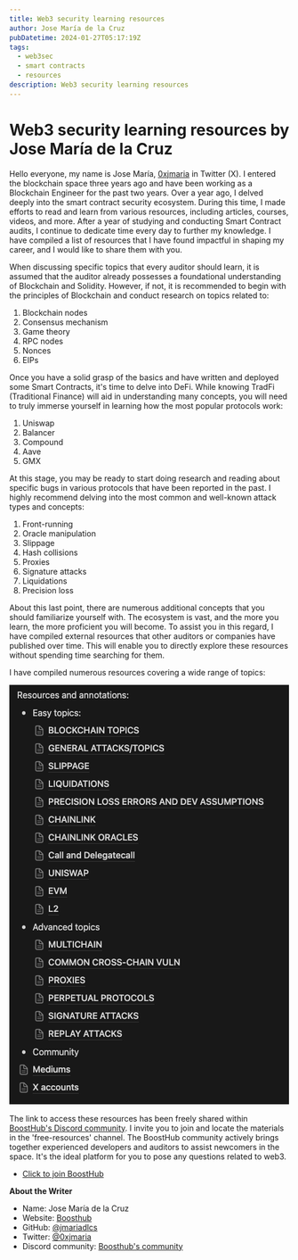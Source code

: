 ```yaml
---
title: Web3 security learning resources
author: Jose María de la Cruz
pubDatetime: 2024-01-27T05:17:19Z
tags:
  - web3sec
  - smart contracts
  - resources
description: Web3 security learning resources
---
```


# Web3 security learning resources by Jose María de la Cruz

Hello everyone, my name is Jose María, [0xjmaria](https://twitter.com/0xjmaria) in Twitter (X). I entered the blockchain space three years ago and have been working as a Blockchain Engineer for the past two years. Over a year ago, I delved deeply into the smart contract security ecosystem. During this time, I made efforts to read and learn from various resources, including articles, courses, videos, and more. After a year of studying and conducting Smart Contract audits, I continue to dedicate time every day to further my knowledge. I have compiled a list of resources that I have found impactful in shaping my career, and I would like to share them with you.

When discussing specific topics that every auditor should learn, it is assumed that the auditor already possesses a foundational understanding of Blockchain and Solidity. However, if not, it is recommended to begin with the principles of Blockchain and conduct research on topics related to:
1. Blockchain nodes
2. Consensus mechanism
3. Game theory
4. RPC nodes
5. Nonces
6. EIPs

Once you have a solid grasp of the basics and have written and deployed some Smart Contracts, it's time to delve into DeFi. While knowing TradFi (Traditional Finance) will aid in understanding many concepts, you will need to truly immerse yourself in learning how the most popular protocols work:
1. Uniswap
2. Balancer
3. Compound
4. Aave
5. GMX

At this stage, you may be ready to start doing research and reading about specific bugs in various protocols that have been reported in the past. I highly recommend delving into the most common and well-known attack types and concepts:
1. Front-running
2. Oracle manipulation
3. Slippage
4. Hash collisions
5. Proxies
6. Signature attacks
7. Liquidations
8. Precision loss

About this last point, there are numerous additional concepts that you should familiarize yourself with. The ecosystem is vast, and the more you learn, the more proficient you will become. To assist you in this regard, I have compiled external resources that other auditors or companies have published over time. This will enable you to directly explore these resources without spending time searching for them.

I have compiled numerous resources covering a wide range of topics:

![Alt text](https://github.com/JMariadlcs/blog/blob/main/public/media/boosthub-resources.png?raw=true)

The link to access these resources has been freely shared within [BoostHub's Discord community](https://discord.com/invite/nzsGzNgyfY). I invite you to join and locate the materials in the 'free-resources' channel. The BoostHub community actively brings together experienced developers and auditors to assist newcomers in the space. It's the ideal platform for you to pose any questions related to web3.

- [Click to join BoostHub](https://discord.com/invite/nzsGzNgyfY)

**About the Writer**

- Name: Jose María de la Cruz
- Website: [Boosthub](https://www.boosthub.me/)
- GitHub: [@jmariadlcs](https://github.com/JMariadlcs)
- Twitter: [@0xjmaria](https://twitter.com/0xjmaria)
- Discord community: [Boosthub's community](https://discord.com/invite/nzsGzNgyfY)
